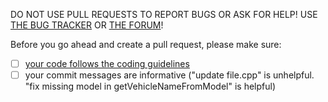 DO NOT USE PULL REQUESTS TO REPORT BUGS OR ASK FOR HELP! USE [THE BUG TRACKER](https://bugs.multitheftauto.com) OR [THE FORUM](https://forum.mtasa.com)!

Before you go ahead and create a pull request, please make sure:

* [ ] [your code follows the coding guidelines](https://wiki.multitheftauto.com/index.php?title=Coding_guidelines)
* [ ] your commit messages are informative ("update file.cpp" is unhelpful. "fix missing model in getVehicleNameFromModel" is helpful)

